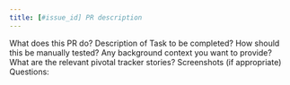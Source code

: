 ```yaml
---
title: [#issue_id] PR description
---
```

What does this PR do?
Description of Task to be completed?
How should this be manually tested?
Any background context you want to provide?
What are the relevant pivotal tracker stories?
Screenshots (if appropriate)
Questions:
